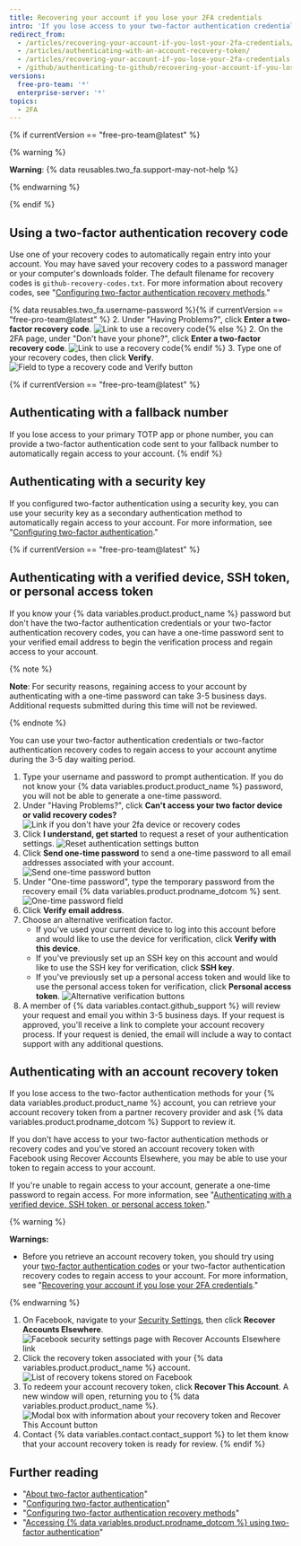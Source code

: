 ```yaml
---
title: Recovering your account if you lose your 2FA credentials
intro: 'If you lose access to your two-factor authentication credentials, you can use your recovery codes, or another recovery option, to regain access to your account.'
redirect_from:
  - /articles/recovering-your-account-if-you-lost-your-2fa-credentials/
  - /articles/authenticating-with-an-account-recovery-token/
  - /articles/recovering-your-account-if-you-lose-your-2fa-credentials
  - /github/authenticating-to-github/recovering-your-account-if-you-lose-your-2fa-credentials
versions:
  free-pro-team: '*'
  enterprise-server: '*'
topics:
  - 2FA
---
```

{% if currentVersion == "free-pro-team@latest" %}

{% warning %}

**Warning**: {% data reusables.two_fa.support-may-not-help %}

{% endwarning %}

{% endif %}

## Using a two-factor authentication recovery code

Use one of your recovery codes to automatically regain entry into your account. You may have saved your recovery codes to a password manager or your computer's downloads folder. The default filename for recovery codes is `github-recovery-codes.txt`. For more information about recovery codes, see "[Configuring two-factor authentication recovery methods](/articles/configuring-two-factor-authentication-recovery-methods#downloading-your-two-factor-authentication-recovery-codes)."

{% data reusables.two_fa.username-password %}{% if currentVersion == "free-pro-team@latest" %}
2. Under "Having Problems?", click **Enter a two-factor recovery code**.
  ![Link to use a recovery code](/assets/images/help/2fa/2fa-recovery-code-link.png){% else %}
2. On the 2FA page, under "Don't have your phone?", click **Enter a two-factor recovery code**.
  ![Link to use a recovery code](/assets/images/help/2fa/2fa_recovery_dialog_box.png){% endif %}
3. Type one of your recovery codes, then click **Verify**.
  ![Field to type a recovery code and Verify button](/assets/images/help/2fa/2fa-type-verify-recovery-code.png)

{% if currentVersion == "free-pro-team@latest" %}
## Authenticating with a fallback number

If you lose access to your primary TOTP app or phone number, you can provide a two-factor authentication code sent to your fallback number to automatically regain access to your account.
{% endif %}

## Authenticating with a security key

If you configured two-factor authentication using a security key, you can use your security key as a secondary authentication method to automatically regain access to your account. For more information, see "[Configuring two-factor authentication](/articles/configuring-two-factor-authentication#configuring-two-factor-authentication-using-a-security-key)."

{% if currentVersion == "free-pro-team@latest" %}
## Authenticating with a verified device, SSH token, or personal access token

If you know your {% data variables.product.product_name %} password but don't have the two-factor authentication credentials or your two-factor authentication recovery codes, you can have a one-time password sent to your verified email address to begin the verification process and regain access to your account.

{% note %}

**Note**: For security reasons, regaining access to your account by authenticating with a one-time password can take 3-5 business days. Additional requests submitted during this time will not be reviewed.

{% endnote %}

You can use your two-factor authentication credentials or two-factor authentication recovery codes to regain access to your account anytime during the 3-5 day waiting period.

1. Type your username and password to prompt authentication. If you do not know your {% data variables.product.product_name %} password, you will not be able to generate a one-time password.
2. Under "Having Problems?", click **Can't access your two factor device or valid recovery codes?**
  ![Link if you don't have your 2fa device or recovery codes](/assets/images/help/2fa/no-access-link.png)
3. Click **I understand, get started** to request a reset of your authentication settings.
  ![Reset authentication settings button](/assets/images/help/2fa/reset-auth-settings.png)
4. Click **Send one-time password** to send a one-time password to all email addresses associated with your account.
  ![Send one-time password button](/assets/images/help/2fa/send-one-time-password.png)
5. Under "One-time password", type the temporary password from the recovery email {% data variables.product.prodname_dotcom %} sent. 
  ![One-time password field](/assets/images/help/2fa/one-time-password-field.png)
6. Click **Verify email address**.
7. Choose an alternative verification factor.
    - If you've used your current device to log into this account before and would like to use the device for verification, click **Verify with this device**.
    - If you've previously set up an SSH key on this account and would like to use the SSH key for verification, click **SSH key**.
    - If you've previously set up a personal access token and would like to use the personal access token for verification, click **Personal access token**.
  ![Alternative verification buttons](/assets/images/help/2fa/alt-verifications.png)
8. A member of {% data variables.contact.github_support %} will review your request and email you within 3-5 business days. If your request is approved, you'll receive a link to complete your account recovery process. If your request is denied, the email will include a way to contact support with any additional questions.

## Authenticating with an account recovery token

If you lose access to the two-factor authentication methods for your {% data variables.product.product_name %} account, you can retrieve your account recovery token from a partner recovery provider and ask {% data variables.product.prodname_dotcom %} Support to review it.

If you don't have access to your two-factor authentication methods or recovery codes and you've stored an account recovery token with Facebook using Recover Accounts Elsewhere, you may be able to use your token to regain access to your account.

If you're unable to regain access to your account, generate a one-time password to regain access. For more information, see "[Authenticating with a verified device, SSH token, or personal access token](#authenticating-with-a-verified-device-ssh-token-or-personal-access-token)."

{% warning %}

**Warnings:**
- Before you retrieve an account recovery token, you should try using your [two-factor authentication codes](/articles/accessing-github-using-two-factor-authentication) or your two-factor authentication recovery codes to regain access to your account. For more information, see "[Recovering your account if you lose your 2FA credentials](/articles/recovering-your-account-if-you-lose-your-2fa-credentials)."

{% endwarning %}

1. On Facebook, navigate to your [Security Settings](https://www.facebook.com/settings?tab=security), then click **Recover Accounts Elsewhere**.
  ![Facebook security settings page with Recover Accounts Elsewhere link](/assets/images/help/settings/security-facebook-security-settings-page.png)
2. Click the recovery token associated with your {% data variables.product.product_name %} account.
  ![List of recovery tokens stored on Facebook](/assets/images/help/settings/security-github-rae-token-on-facebook.png)
3. To redeem your account recovery token, click **Recover This Account**. A new window will open, returning you to {% data variables.product.product_name %}.
  ![Modal box with information about your recovery token and Recover This Account button](/assets/images/help/settings/security-recover-account-facebook.png)
4. Contact {% data variables.contact.contact_support %} to let them know that your account recovery token is ready for review.
{% endif %}

## Further reading

- "[About two-factor authentication](/articles/about-two-factor-authentication)"
- "[Configuring two-factor authentication](/articles/configuring-two-factor-authentication)"
- "[Configuring two-factor authentication recovery methods](/articles/configuring-two-factor-authentication-recovery-methods)"
- "[Accessing {% data variables.product.prodname_dotcom %} using two-factor authentication](/articles/accessing-github-using-two-factor-authentication)"
